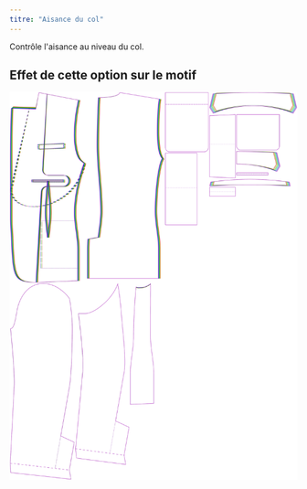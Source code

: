 ```yaml
---
titre: "Aisance du col"
---
```


Contrôle l'aisance au niveau du col.

## Effet de cette option sur le motif

![Cette image montre l'effet de cette option en superposant plusieurs variantes qui ont une valeur différente pour cette option](jaeger_collarease_sample.svg "Effet de cette option sur le modèle")

